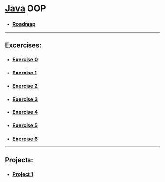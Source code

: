 # [Java](/JAVA/JAVA.md) OOP
- ### [Roadmap](/JAVA/OOP/JAVAOOPR.md)
***
## Excercises:
- ### [Exercise 0](/JAVA/OOP/EX/ex0.java)
- ### [Exercise 1](/JAVA/OOP/EX/ex1.java)
- ### [Exercise 2](/JAVA/OOP/EX/ex2.java)
- ### [Exercise 3](/JAVA/OOP/EX/ex3.java)
- ### [Exercise 4](/JAVA/OOP/EX/ex4.java)
- ### [Exercise 5](/JAVA/OOP/EX/ex5.java)
- ### [Exercise 6](/JAVA/OOP/EX/ex6.java)
***
## Projects:
- ### [Project 1](/JAVA/OOP/PROJ/Proj1.java)
